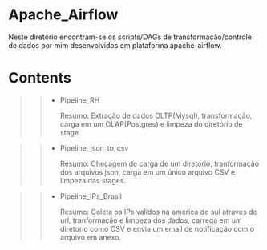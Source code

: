 # Apache_Airflow
Neste diretório encontram-se os scripts/DAGs de transformação/controle de dados por mim desenvolvidos em plataforma apache-airflow.

# Contents
>> - Pipeline_RH
    <p>Resumo: Extração de dados OLTP(Mysql), transformação, carga em um OLAP(Postgres) e limpeza do diretório de stage.</p>

>> - Pipeline_json_to_csv
    <p>Resumo: Checagem de carga de um diretorio, tranformação dos arquivos json, carga em um único arquivo CSV e limpeza das stages.</p>

>> - Pipeline_IPs_Brasil
    <p>Resumo: Coleta os IPs validos na america do sul atraves de url, tranformação e limpeza dos dados, carrega em um diretorio como CSV e envia um email de notificação               com o arquivo em anexo.</p>

